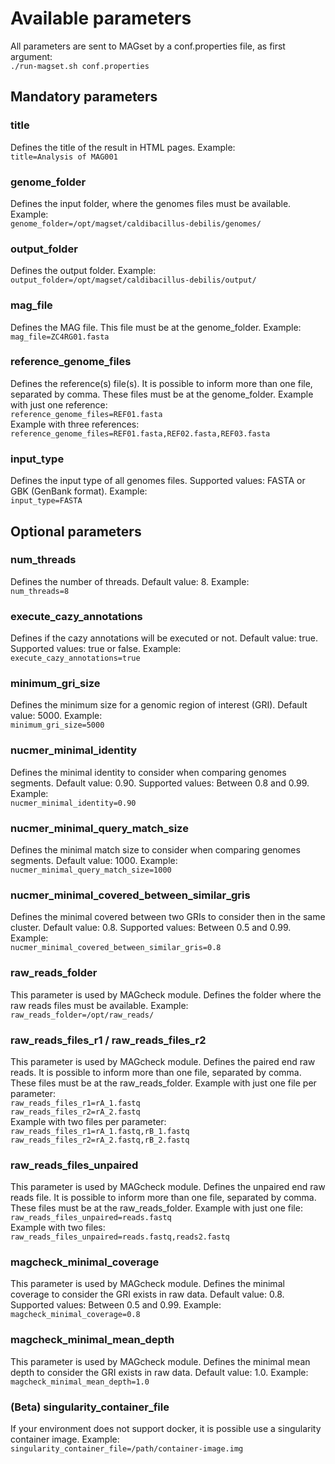 # Available parameters
All parameters are sent to MAGset by a conf.properties file, as first argument:<br/>
`./run-magset.sh conf.properties`

## Mandatory parameters
### title
Defines the title of the result in HTML pages. Example:<br/>
`title=Analysis of MAG001`
### genome_folder
Defines the input folder, where the genomes files must be available. Example:<br/>
`genome_folder=/opt/magset/caldibacillus-debilis/genomes/`
### output_folder
Defines the output folder. Example:<br/>
`output_folder=/opt/magset/caldibacillus-debilis/output/`
### mag_file
Defines the MAG file. This file must be at the genome_folder. Example:<br/>
`mag_file=ZC4RG01.fasta`
### reference_genome_files
Defines the reference(s) file(s). It is possible to inform more than one file, separated by comma. These files must be at the genome_folder. Example with just one reference:<br/>
`reference_genome_files=REF01.fasta`<br/>
Example with three references:<br/>
`reference_genome_files=REF01.fasta,REF02.fasta,REF03.fasta`<br/>
### input_type
Defines the input type of all genomes files. Supported values: FASTA or GBK (GenBank format). Example:<br/>
`input_type=FASTA`
## Optional parameters
### num_threads
Defines the number of threads. Default value: 8. Example:<br/>
`num_threads=8`
### execute_cazy_annotations
Defines if the cazy annotations will be executed or not. Default value: true. Supported values: true or false. Example:<br/>
`execute_cazy_annotations=true` 
### minimum_gri_size
Defines the minimum size for a genomic region of interest (GRI). Default value: 5000. Example:<br/>
`minimum_gri_size=5000`

### nucmer_minimal_identity
Defines the minimal identity to consider when comparing genomes segments. Default value: 0.90. Supported values: Between 0.8 and 0.99. Example:<br/>
`nucmer_minimal_identity=0.90`
### nucmer_minimal_query_match_size
Defines the minimal match size to consider when comparing genomes segments. Default value: 1000. Example:<br/>
`nucmer_minimal_query_match_size=1000`
### nucmer_minimal_covered_between_similar_gris
Defines the minimal covered between two GRIs to consider then in the same cluster. Default value: 0.8. Supported values: Between 0.5 and 0.99. Example:<br/>
`nucmer_minimal_covered_between_similar_gris=0.8`
 
### raw_reads_folder
This parameter is used by MAGcheck module. Defines the folder where the raw reads files must be available. Example:<br/>
`raw_reads_folder=/opt/raw_reads/`
### raw_reads_files_r1 / raw_reads_files_r2
This parameter is used by MAGcheck module. Defines the paired end raw reads. It is possible to inform more than one file, separated by comma. These files must be at the raw_reads_folder. Example with just one file per parameter:<br/>
`raw_reads_files_r1=rA_1.fastq`<br/>
`raw_reads_files_r2=rA_2.fastq`<br/>
Example with two files per parameter:<br/>
`raw_reads_files_r1=rA_1.fastq,rB_1.fastq`<br/>
`raw_reads_files_r2=rA_2.fastq,rB_2.fastq`<br/>
### raw_reads_files_unpaired
This parameter is used by MAGcheck module. Defines the unpaired end raw reads file. It is possible to inform more than one file, separated by comma. These files must be at the raw_reads_folder. Example with just one file:<br/>
`raw_reads_files_unpaired=reads.fastq`<br/>
Example with two files:<br/>
`raw_reads_files_unpaired=reads.fastq,reads2.fastq`<br/>
### magcheck_minimal_coverage
This parameter is used by MAGcheck module. Defines the minimal coverage to consider the GRI exists in raw data. Default value: 0.8. Supported values: Between 0.5 and 0.99. Example:<br/>
`magcheck_minimal_coverage=0.8`
### magcheck_minimal_mean_depth
This parameter is used by MAGcheck module. Defines the minimal mean depth to consider the GRI exists in raw data. Default value: 1.0. Example: <br/> 
`magcheck_minimal_mean_depth=1.0`
### (Beta) singularity_container_file
If your environment does not support docker, it is possible use a singularity container image. Example: <br/>
`singularity_container_file=/path/container-image.img`
